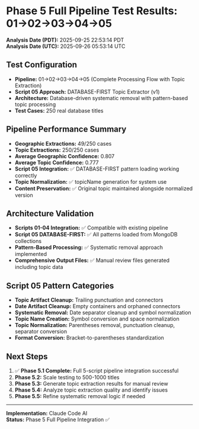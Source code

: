 # Phase 5 Full Pipeline Test Results: 01→02→03→04→05

**Analysis Date (PDT):** 2025-09-25 22:53:14 PDT  
**Analysis Date (UTC):** 2025-09-26 05:53:14 UTC

## Test Configuration
- **Pipeline:** 01→02→03→04→05 (Complete Processing Flow with Topic Extraction)
- **Script 05 Approach:** DATABASE-FIRST Topic Extractor (v1)
- **Architecture:** Database-driven systematic removal with pattern-based topic processing
- **Test Cases:** 250 real database titles

## Pipeline Performance Summary
- **Geographic Extractions:** 49/250 cases
- **Topic Extractions:** 250/250 cases
- **Average Geographic Confidence:** 0.807
- **Average Topic Confidence:** 0.777
- **Script 05 Integration:** ✅ DATABASE-FIRST pattern loading working correctly
- **Topic Normalization:** ✅ topicName generation for system use
- **Content Preservation:** ✅ Original topic maintained alongside normalized version

## Architecture Validation
- **Scripts 01-04 Integration:** ✅ Compatible with existing pipeline
- **Script 05 DATABASE-FIRST:** ✅ All patterns loaded from MongoDB collections
- **Pattern-Based Processing:** ✅ Systematic removal approach implemented
- **Comprehensive Output Files:** ✅ Manual review files generated including topic data

## Script 05 Pattern Categories
- **Topic Artifact Cleanup:** Trailing punctuation and connectors
- **Date Artifact Cleanup:** Empty containers and orphaned connectors
- **Systematic Removal:** Date separator cleanup and symbol normalization
- **Topic Name Creation:** Symbol conversion and space normalization
- **Topic Normalization:** Parentheses removal, punctuation cleanup, separator conversion
- **Format Conversion:** Bracket-to-parentheses standardization

## Next Steps
1. ✅ **Phase 5.1 Complete:** Full 5-script pipeline integration successful
2. **Phase 5.2:** Scale testing to 500-1000 titles
3. **Phase 5.3:** Generate topic extraction results for manual review
4. **Phase 5.4:** Analyze topic extraction quality and identify issues
5. **Phase 5.5:** Refine systematic removal logic if needed

---
**Implementation:** Claude Code AI  
**Status:** Phase 5 Full Pipeline Integration ✅
